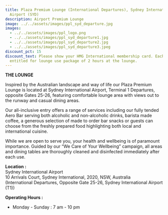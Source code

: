 ```yaml
---
title: Plaza Premium Lounge (International Departures), Sydney International
  Airport (SYD)
description: Airport Premium Lounge
image: ../../assets/images/ppl_syd_departure.jpg
images:
  - ../../assets/images/ppl_logo.png
  - ../../assets/images/ppl_syd_departure1.jpg
  - ../../assets/images/ppl_syd_departure2.jpg
  - ../../assets/images/ppl_syd_departure3.jpeg
discount_pct: 15
discount_text: Please show your HMG International membership card. Each visit is
  entitled for lounge use package of 2 hours at the lounge.
---
```

**THE LOUNGE**

Inspired by the Australian landscape and way of life our Plaza Premium Lounge is located at Sydney International Airport, Terminal 1 Departures, opposite Gates 25-26, featuring comfortable lounge area with views out to the runway and casual dining areas.

Our all-inclusive entry offers a range of services including our fully tended Aero Bar serving both alcoholic and non-alcoholic drinks, barista made coffee, a generous selection of made to order bar snacks or guests can choose from the freshly prepared food highlighting both local and international cuisine.

While we are open to serve you, your health and wellbeing is of paramount importance. Guided by our “We Care of Your Wellbeing” campaign, all areas and dining tables are thoroughly cleaned and disinfected immediately after each use. 

**Location :**\
Sydney International Airport\
10 Arrivals Court, Sydney International, 2020, NSW, Australia\
(International Departures, Opposite Gate 25-26, Sydney International Airport (T1))

**Operating Hours :**

* Monday - Sunday : 7 am - 10 pm

